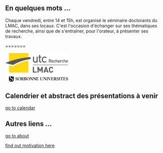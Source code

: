 
## En quelques mots ...

Chaque vendredi, entre 14 et 15h, est organisé le séminaire doctorants du LMAC, dans ses locaux.
C'est l'occasion d'échanger sur ses thématiques de recherche, ainsi que de s'entraîner, pour l'orateur, à présenter ses travaux.

=======

<img src="img/logoLMAC_SU.jpg" alt="New logo of the LMAC" style="width: 200px;"/>

## Calendrier et abstract des présentations à venir

[go to calendar](calendar)

## Autres liens ...

[go to about](about)

[find out motivation here](motivation)
